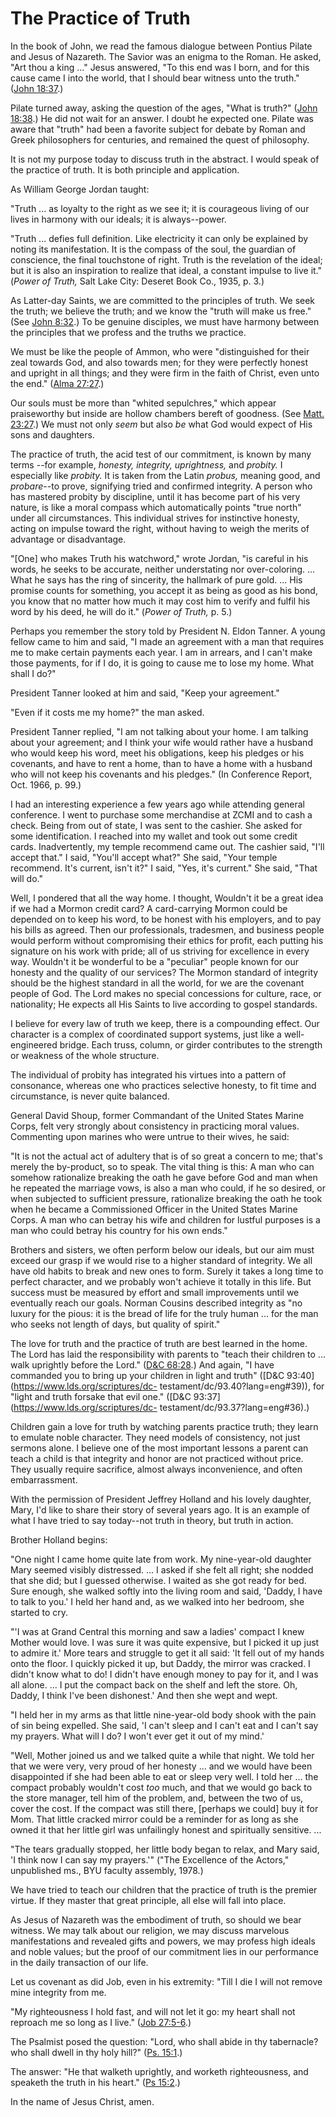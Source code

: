 # The Practice of Truth

In the book of John, we read the famous dialogue between Pontius Pilate and
Jesus of Nazareth. The Savior was an enigma to the Roman. He asked, "Art thou
a king ..." Jesus answered, "To this end was I born, and for this cause came I
into the world, that I should bear witness unto the truth." ([John
18:37](https://www.lds.org/scriptures/nt/john/18.37?lang=eng#36).)

Pilate turned away, asking the question of the ages, "What is truth?" ([John
18:38](https://www.lds.org/scriptures/nt/john/18.38?lang=eng#37).) He did not
wait for an answer. I doubt he expected one. Pilate was aware that "truth" had
been a favorite subject for debate by Roman and Greek philosophers for
centuries, and remained the quest of philosophy.

It is not my purpose today to discuss truth in the abstract. I would speak of
the practice of truth. It is both principle and application.

As William George Jordan taught:

"Truth ... as loyalty to the right as we see it; it is courageous living of our
lives in harmony with our ideals; it is always--power.

"Truth ... defies full definition. Like electricity it can only be explained by
noting its manifestation. It is the compass of the soul, the guardian of
conscience, the final touchstone of right. Truth is the revelation of the
ideal; but it is also an inspiration to realize that ideal, a constant impulse
to live it." (_Power of Truth,_ Salt Lake City: Deseret Book Co., 1935, p. 3.)

As Latter-day Saints, we are committed to the principles of truth. We seek the
truth; we believe the truth; and we know the "truth will make us free." (See
[John 8:32](https://www.lds.org/scriptures/nt/john/8.32?lang=eng#31).) To be
genuine disciples, we must have harmony between the principles that we profess
and the truths we practice.

We must be like the people of Ammon, who were "distinguished for their zeal
towards God, and also towards men; for they were perfectly honest and upright
in all things; and they were firm in the faith of Christ, even unto the end."
([Alma 27:27](https://www.lds.org/scriptures/bofm/alma/27.27?lang=eng#26).)

Our souls must be more than "whited sepulchres," which appear praiseworthy but
inside are hollow chambers bereft of goodness. (See [Matt.
23:27](https://www.lds.org/scriptures/nt/matt/23.27?lang=eng#26).) We must not
only _seem_ but also _be_ what God would expect of His sons and daughters.

The practice of truth, the acid test of our commitment, is known by many terms
--for example, _honesty, integrity, uprightness,_ and _probity._ I especially
like _probity._ It is taken from the Latin _probus,_ meaning good, and
_probare_--to prove, signifying tried and confirmed integrity. A person who
has mastered probity by discipline, until it has become part of his very
nature, is like a moral compass which automatically points "true north" under
all circumstances. This individual strives for instinctive honesty, acting on
impulse toward the right, without having to weigh the merits of advantage or
disadvantage.

"[One] who makes Truth his watchword," wrote Jordan, "is careful in his words,
he seeks to be accurate, neither understating nor over-coloring. ... What he
says has the ring of sincerity, the hallmark of pure gold. ... His promise
counts for something, you accept it as being as good as his bond, you know
that no matter how much it may cost him to verify and fulfil his word by his
deed, he will do it." (_Power of Truth,_ p. 5.)

Perhaps you remember the story told by President N. Eldon Tanner. A young
fellow came to him and said, "I made an agreement with a man that requires me
to make certain payments each year. I am in arrears, and I can't make those
payments, for if I do, it is going to cause me to lose my home. What shall I
do?"

President Tanner looked at him and said, "Keep your agreement."

"Even if it costs me my home?" the man asked.

President Tanner replied, "I am not talking about your home. I am talking
about your agreement; and I think your wife would rather have a husband who
would keep his word, meet his obligations, keep his pledges or his covenants,
and have to rent a home, than to have a home with a husband who will not keep
his covenants and his pledges." (In Conference Report, Oct. 1966, p. 99.)

I had an interesting experience a few years ago while attending general
conference. I went to purchase some merchandise at ZCMI and to cash a check.
Being from out of state, I was sent to the cashier. She asked for some
identification. I reached into my wallet and took out some credit cards.
Inadvertently, my temple recommend came out. The cashier said, "I'll accept
that." I said, "You'll accept what?" She said, "Your temple recommend. It's
current, isn't it?" I said, "Yes, it's current." She said, "That will do."

Well, I pondered that all the way home. I thought, Wouldn't it be a great idea
if we had a Mormon credit card? A card-carrying Mormon could be depended on to
keep his word, to be honest with his employers, and to pay his bills as
agreed. Then our professionals, tradesmen, and business people would perform
without compromising their ethics for profit, each putting his signature on
his work with pride; all of us striving for excellence in every way. Wouldn't
it be wonderful to be a "peculiar" people known for our honesty and the
quality of our services? The Mormon standard of integrity should be the
highest standard in all the world, for we are the covenant people of God. The
Lord makes no special concessions for culture, race, or nationality; He
expects all His Saints to live according to gospel standards.

I believe for every law of truth we keep, there is a compounding effect. Our
character is a complex of coordinated support systems, just like a well-
engineered bridge. Each truss, column, or girder contributes to the strength
or weakness of the whole structure.

The individual of probity has integrated his virtues into a pattern of
consonance, whereas one who practices selective honesty, to fit time and
circumstance, is never quite balanced.

General David Shoup, former Commandant of the United States Marine Corps, felt
very strongly about consistency in practicing moral values. Commenting upon
marines who were untrue to their wives, he said:

"It is not the actual act of adultery that is of so great a concern to me;
that's merely the by-product, so to speak. The vital thing is this: A man who
can somehow rationalize breaking the oath he gave before God and man when he
repeated the marriage vows, is also a man who could, if he so desired, or when
subjected to sufficient pressure, rationalize breaking the oath he took when
he became a Commissioned Officer in the United States Marine Corps. A man who
can betray his wife and children for lustful purposes is a man who could
betray his country for his own ends."

Brothers and sisters, we often perform below our ideals, but our aim must
exceed our grasp if we would rise to a higher standard of integrity. We all
have old habits to break and new ones to form. Surely it takes a long time to
perfect character, and we probably won't achieve it totally in this life. But
success must be measured by effort and small improvements until we eventually
reach our goals. Norman Cousins described integrity as "no luxury for the
pious: it is the bread of life for the truly human ... for the man who seeks not
length of days, but quality of spirit."

The love for truth and the practice of truth are best learned in the home. The
Lord has laid the responsibility with parents to "teach their children to ...
walk uprightly before the Lord." ([D&amp;C
68:28](https://www.lds.org/scriptures/dc-testament/dc/68.28?lang=eng#27).) And
again, "I have commanded you to bring up your children in light and truth"
([D&amp;C 93:40](https://www.lds.org/scriptures/dc-
testament/dc/93.40?lang=eng#39)), for "light and truth forsake that evil one."
([D&amp;C 93:37](https://www.lds.org/scriptures/dc-
testament/dc/93.37?lang=eng#36).)

Children gain a love for truth by watching parents practice truth; they learn
to emulate noble character. They need models of consistency, not just sermons
alone. I believe one of the most important lessons a parent can teach a child
is that integrity and honor are not practiced without price. They usually
require sacrifice, almost always inconvenience, and often embarrassment.

With the permission of President Jeffrey Holland and his lovely daughter,
Mary, I'd like to share their story of several years ago. It is an example of
what I have tried to say today--not truth in theory, but truth in action.

Brother Holland begins:

"One night I came home quite late from work. My nine-year-old daughter Mary
seemed visibly distressed. ... I asked if she felt all right; she nodded that
she did; but I guessed otherwise. I waited as she got ready for bed. Sure
enough, she walked softly into the living room and said, 'Daddy, I have to
talk to you.' I held her hand and, as we walked into her bedroom, she started
to cry.

"'I was at Grand Central this morning and saw a ladies' compact I knew Mother
would love. I was sure it was quite expensive, but I picked it up just to
admire it.' More tears and struggle to get it all said: 'It fell out of my
hands onto the floor. I quickly picked it up, but Daddy, the mirror was
cracked. I didn't know what to do! I didn't have enough money to pay for it,
and I was all alone. ... I put the compact back on the shelf and left the store.
Oh, Daddy, I think I've been dishonest.' And then she wept and wept.

"I held her in my arms as that little nine-year-old body shook with the pain
of sin being expelled. She said, 'I can't sleep and I can't eat and I can't
say my prayers. What will I do? I won't ever get it out of my mind.'

"Well, Mother joined us and we talked quite a while that night. We told her
that we were very, very proud of her honesty ... and we would have been
disappointed if she had been able to eat or sleep very well. I told her ... the
compact probably wouldn't cost _too_ much, and that we would go back to the
store manager, tell him of the problem, and, between the two of us, cover the
cost. If the compact was still there, [perhaps we could] buy it for Mom. That
little cracked mirror could be a reminder for as long as she owned it that her
little girl was unfailingly honest and spiritually sensitive. ...

"The tears gradually stopped, her little body began to relax, and Mary said,
'I think now I can say my prayers.'" ("The Excellence of the Actors,"
unpublished ms., BYU faculty assembly, 1978.)

We have tried to teach our children that the practice of truth is the premier
virtue. If they master that great principle, all else will fall into place.

As Jesus of Nazareth was the embodiment of truth, so should we bear witness.
We may talk about our religion, we may discuss marvelous manifestations and
revealed gifts and powers, we may profess high ideals and noble values; but
the proof of our commitment lies in our performance in the daily transaction
of our life.

Let us covenant as did Job, even in his extremity: "Till I die I will not
remove mine integrity from me.

"My righteousness I hold fast, and will not let it go: my heart shall not
reproach me so long as I live." ([Job
27:5-6](https://www.lds.org/scriptures/ot/job/27.5-6?lang=eng#4).)

The Psalmist posed the question: "Lord, who shall abide in thy tabernacle? who
shall dwell in thy holy hill?" ([Ps.
15:1](https://www.lds.org/scriptures/ot/ps/15.1?lang=eng#0).)

The answer: "He that walketh uprightly, and worketh righteousness, and
speaketh the truth in his heart." ([Ps
15:2](https://www.lds.org/scriptures/ot/ps/15.2?lang=eng#1).)

In the name of Jesus Christ, amen.

